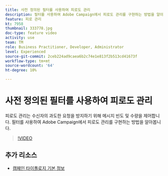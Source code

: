 ```yaml
---
title: 사전 정의된 필터를 사용하여 피로도 관리
description: 필터를 사용하여 Adobe Campaign에서 피로도 관리를 구현하는 방법을 알아봅니다.
feature: 피로 관리
kt: 7958
thumbnail: 333778.jpg
doc-type: feature video
activity: use
team: TM
role: Business Practitioner, Developer, Administrator
level: Experienced
source-git-commit: 2ceb224ad9caea6b2c74e1e813f2b513cd41673f
workflow-type: tm+mt
source-wordcount: '64'
ht-degree: 10%

---
```



# 사전 정의된 필터를 사용하여 피로도 관리

피로도 관리는 수신자의 과도한 요청을 방지하기 위해 메시지 빈도 및 수량을 제어합니다.
필터를 사용하여 Adobe Campaign에서 피로도 관리를 구현하는 방법을 알아봅니다.

>[!VIDEO](https://video.tv.adobe.com/v/333778?quality=12)

## 추가 리소스

* [캠페인 타이폴로지 기본 정보](https://experienceleague.adobe.com/docs/campaign-classic/using/orchestrating-campaigns/campaign-optimization/about-campaign-typologies.html?lang=en)

